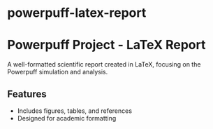 # powerpuff-latex-report
# Powerpuff Project - LaTeX Report

A well-formatted scientific report created in LaTeX, focusing on the Powerpuff simulation and analysis.

## Features
- Includes figures, tables, and references
- Designed for academic formatting


